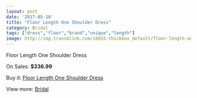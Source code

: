```yaml
---
layout: post
date: '2017-05-10'
title: "Floor Length One Shoulder Dress"
category: Bridal
tags: ["dress","floor","brand","unique","length"]
image: http://img.transblink.com/18933-thickbox_default/floor-length-one-shoulder-dress.jpg
---
```

Floor Length One Shoulder Dress

On Sales: **$336.99**
<a href="https://www.transblink.com/en/bridal/5918-floor-length-one-shoulder-dress.html"><amp-img layout="responsive" width="600" height="600" src="//img.transblink.com/18933-thickbox_default/floor-length-one-shoulder-dress.jpg" alt="Floor Length One Shoulder Dress 0" /></a>
<a href="https://www.transblink.com/en/bridal/5918-floor-length-one-shoulder-dress.html"><amp-img layout="responsive" width="600" height="600" src="//img.transblink.com/18934-thickbox_default/floor-length-one-shoulder-dress.jpg" alt="Floor Length One Shoulder Dress 1" /></a>

Buy it: [Floor Length One Shoulder Dress](https://www.transblink.com/en/bridal/5918-floor-length-one-shoulder-dress.html "Floor Length One Shoulder Dress")

View more: [Bridal](https://www.transblink.com/en/3-bridal "Bridal")